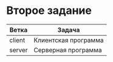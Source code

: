 # Второе задание

| Ветка   | Задача                   |
|---------|--------------------------|
| client  | Клиентская программа     |
| server  | Серверная программа      |
